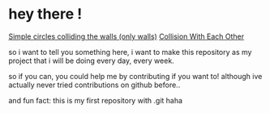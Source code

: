 # hey there !
[Simple circles colliding the walls (only walls)](https://github.com/zairysbigtae/Basic-Bouncing-Circles/tree/main/Simple)
[Collision With Each Other](https://github.com/zairysbigtae/Basic-Bouncing-Circles/tree/main/CollisionWithEachOther)

so i want to tell you something here, i want to make this repository as my project that i will be doing every day, every week.

so if you can, you could help me by contributing if you want to! although ive actually never tried contributions on github before..

and fun fact: this is my first repository with .git haha
